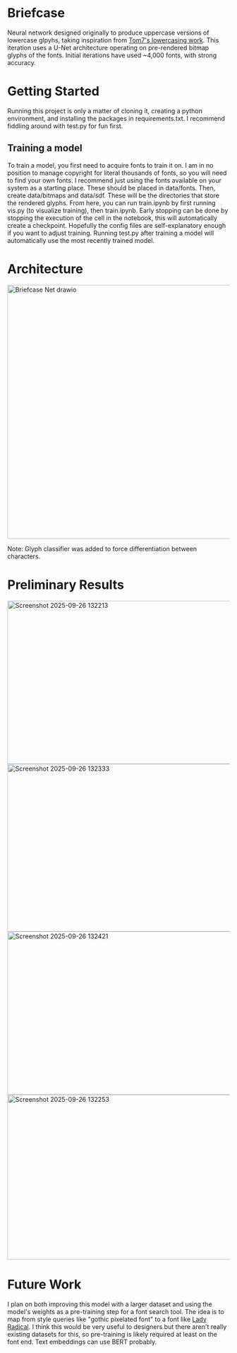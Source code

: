 # Briefcase

Neural network designed originally to produce uppercase versions of lowercase glpyhs, taking inspiration from [Tom7's lowercasing work](http://tom7.org/lowercase/). This iteration uses a U-Net architecture operating on pre-rendered bitmap glyphs of the fonts. 
Initial iterations have used ~4,000 fonts, with strong accuracy.

# Getting Started

Running this project is only a matter of cloning it, creating a python environment, and installing the packages in requirements.txt. I recommend fiddling around with test.py for fun first. 

## Training a model

To train a model, you first need to acquire fonts to train it on. I am in no position to manage copyright for literal thousands of fonts, so you will need to find your own fonts. I recommend just using the fonts available on your system as a starting place. 
These should be placed in data/fonts. Then, create data/bitmaps and data/sdf. These will be the directories that store the rendered glyphs. From here, you can run train.ipynb by first running vis.py (to visualize training), then train.ipynb. 
Early stopping can be done by stopping the execution of the cell in the notebook, this will automatically create a checkpoint.
Hopefully the config files are self-explanatory enough if you want to adjust training. Running test.py after training a model will automatically use the most recently trained model.

# Architecture

<img width="781" height="574" alt="Briefcase Net drawio" src="https://github.com/user-attachments/assets/729da119-c465-490d-aec1-e815983bb128" />

Note: Glyph classifier was added to force differentiation between characters.

# Preliminary Results

<img width="883" height="369" alt="Screenshot 2025-09-26 132213" src="https://github.com/user-attachments/assets/41ad392c-1978-4d32-8840-bb07e252d5d5" />
<img width="872" height="379" alt="Screenshot 2025-09-26 132333" src="https://github.com/user-attachments/assets/204f9eba-3d1b-4828-8f59-7c1addfae54e" />
<img width="877" height="369" alt="Screenshot 2025-09-26 132421" src="https://github.com/user-attachments/assets/a28901c1-bc3b-41bd-bc85-deebe8df575f" />
<img width="875" height="373" alt="Screenshot 2025-09-26 132253" src="https://github.com/user-attachments/assets/f5cb64a8-51b2-44fb-902e-c43da8b34dc5" />


# Future Work

I plan on both improving this model with a larger dataset and using the model's weights as a pre-training step for a font search tool. 
The idea is to map from style queries like "gothic pixelated font" to a font like [Lady Radical](https://www.dafont.com/search.php?q=lady+radical). 
I think this would be very useful to designers but there aren't really existing datasets for this, so pre-training is likely required at least on the font end. Text embeddings can use BERT probably.
